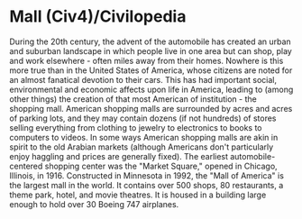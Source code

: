 # Mall (Civ4)/Civilopedia

During the 20th century, the advent of the automobile has created an urban and suburban landscape in which people live in one area but can shop, play and work elsewhere - often miles away from their homes. Nowhere is this more true than in the United States of America, whose citizens are noted for an almost fanatical devotion to their cars. This has had important social, environmental and economic affects upon life in America, leading to (among other things) the creation of that most American of institution - the shopping mall.
American shopping malls are surrounded by acres and acres of parking lots, and they may contain dozens (if not hundreds) of stores selling everything from clothing to jewelry to electronics to books to computers to videos. In some ways American shopping malls are akin in spirit to the old Arabian markets (although Americans don't particularly enjoy haggling and prices are generally fixed).
The earliest automobile-centered shopping center was the "Market Square," opened in Chicago, Illinois, in 1916. Constructed in Minnesota in 1992, the "Mall of America" is the largest mall in the world. It contains over 500 shops, 80 restaurants, a theme park, hotel, and movie theatres. It is housed in a building large enough to hold over 30 Boeing 747 airplanes.